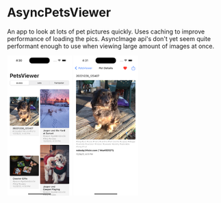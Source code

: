 # AsyncPetsViewer
An app to look at lots of pet pictures quickly. Uses caching to improve performance of loading the pics. AsyncImage api's don't yet seem quite performant enough to use when viewing large amount of images at once.

<img src="https://github.com/wiseguy16/AsyncPetsViewer/blob/main/puppiesList.png" width=30% height=30%> <img src="https://github.com/wiseguy16/AsyncPetsViewer/blob/main/puppyDetail.png" width=30% height=30%>

